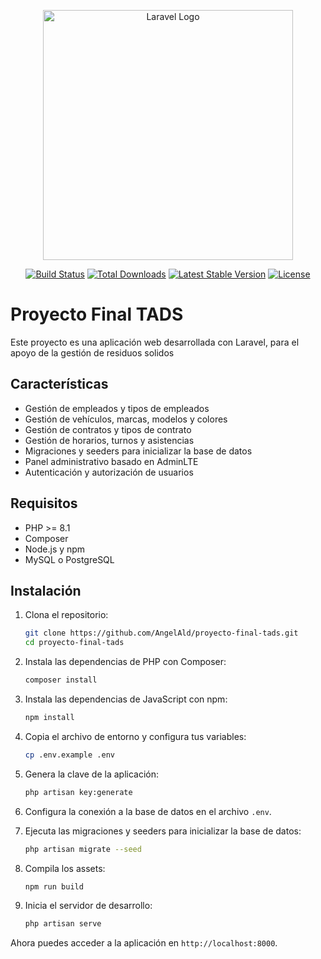 <p align="center"><a href="https://laravel.com" target="_blank"><img src="https://raw.githubusercontent.com/laravel/art/master/logo-lockup/5%20SVG/2%20CMYK/1%20Full%20Color/laravel-logolockup-cmyk-red.svg" width="400" alt="Laravel Logo"></a></p>

<p align="center">
<a href="https://github.com/laravel/framework/actions"><img src="https://github.com/laravel/framework/workflows/tests/badge.svg" alt="Build Status"></a>
<a href="https://packagist.org/packages/laravel/framework"><img src="https://img.shields.io/packagist/dt/laravel/framework" alt="Total Downloads"></a>
<a href="https://packagist.org/packages/laravel/framework"><img src="https://img.shields.io/packagist/v/laravel/framework" alt="Latest Stable Version"></a>
<a href="https://packagist.org/packages/laravel/framework"><img src="https://img.shields.io/packagist/l/laravel/framework" alt="License"></a>
</p>

# Proyecto Final TADS

Este proyecto es una aplicación web desarrollada con Laravel, para el apoyo de la gestión de residuos solidos

## Características

- Gestión de empleados y tipos de empleados
- Gestión de vehículos, marcas, modelos y colores
- Gestión de contratos y tipos de contrato
- Gestión de horarios, turnos y asistencias
- Migraciones y seeders para inicializar la base de datos
- Panel administrativo basado en AdminLTE
- Autenticación y autorización de usuarios

## Requisitos

- PHP >= 8.1
- Composer
- Node.js y npm
- MySQL o PostgreSQL

## Instalación

1. Clona el repositorio:

   ```sh
   git clone https://github.com/AngelAld/proyecto-final-tads.git
   cd proyecto-final-tads
   ```

2. Instala las dependencias de PHP con Composer:

    ```sh
    composer install
    ```

3. Instala las dependencias de JavaScript con npm:

    ```sh
    npm install
    ```

4. Copia el archivo de entorno y configura tus variables:

    ```sh
    cp .env.example .env
    ```

5. Genera la clave de la aplicación:

    ```sh
    php artisan key:generate
    ```

6. Configura la conexión a la base de datos en el archivo `.env`.

7. Ejecuta las migraciones y seeders para inicializar la base de datos:

    ```sh
    php artisan migrate --seed
    ```

8. Compila los assets:

    ```sh
    npm run build
    ```

9. Inicia el servidor de desarrollo:

    ```sh
    php artisan serve
    ```

Ahora puedes acceder a la aplicación en `http://localhost:8000`.
